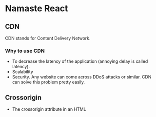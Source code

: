 # Namaste React

## CDN

CDN stands for Content Delivery Network.

### Why to use CDN

- To decrease the latency of the application (annoying delay is called latency).
- Scalability
- Security. Any website can come across DDoS attacks or similar. CDN can solve this problem pretty easily.

## Crossorigin

- The crossorigin attribute in an HTML <script> tag controls how the browser handles requests for external scripts that come from another domain.

## React vs ReactDOM

- React is a library and having all core functionality like hooks, state management like useState etc defined in this library.

- Whereas ReactDOM library is used to manipulate the DOM or modifiying the DOM. Creating root and rendering root is defined in ReactDOM library.

## React.createElement

This will create object of reactElement.

## Root.render()

This method will overwrite the root element which exists in HTML file...

## Package.json

It is a configuraton file for node project..

## Package-lock.json

It is a file which keeps the track of packages which is installed in project...

## Dependencies

- Dependencies, these're the packages which're required in production env also...
- DevDependencies, packages which are required in development phase only not in production dependencies...

## caret(^) vs tilde(~)

- caret is used to update the minor version automatically...
- tilde is used to update the major version automatically...

## Transitive Dependencies :- When we install any package, it might be depend on other packages and those packages also depends on other packages.. These packages are called transitive dependencies...

## npx vs Npm

Npm command is used to install a new package, where as Npx is used to execute a package..

# BUNDLERS :- Vite, Webpack, Parcel, Rollup or Browserify.

> Create_react_app uses Webpack behind the scene...

> Parcels gives us such Superpowers mentioned below

- Create a server

- **Hot Module Replacement :** Whenever you make changes in any of your project file it's automatically reload the app just like live-server. You don't need to press ctrl+r to reload the app it does automatically. Another example is nodemon package.

- **File Watcher Algorithm :** With the help of this algorithm the parcel knows that there is any change in the project files and it need to be reload app again. Parcel take care of it automatically.

- **Bundling :** Bundle up all project files into the dist directory.

- **Minify :** Minify the code files.

- Cleaning our Code

- Dev and Prod build

- Super fast build algorithm

- **Image Optimization :** Minify your images

- Caching while development

- Compression

- **Tree Shaking :** Removing unwanted code

- **Compatible with older version of browsers :** It uses Polyfills (A polyfill is a piece of code (usually JavaScript on the Web) used to provide modern functionality on older browsers that do not natively support it).

- Allows us to run our app on HTTPS on development env. (npx parcel index.html --https)

- Manages port number automatically. Suppose your one app is running on port:1234 than you start another app, parcel will take care of that and run that app on another available port.

- **Zero Config :** You just need to install parcel and tell the entry point and parcel will take care of all the things for you.

> ==========================================================

- Dev Server : Parcel’s builtin dev server is automatically started when you run the default parcel command, which is a shortcut for parcel serve. By default, it starts a server at http://localhost:1234. If port 1234 is already in use, then a fallback port will be used. After Parcel starts, the location where the dev server is listening will be printed to the terminal.

The dev server supports several options, which you can specify via CLI options:

- -p, --port – Overrides the default port. The PORT environment variable can also be used to set the port.

- --host – By default, the dev server accepts connections on all interfaces. You can override this to specify that only connections from certain hosts should be accepted.

- --open – Automatically opens the entry in your default browser after Parcel starts. You can also pass a browser name to open a different browser, e.g. --open safari.

> ==========================================================

- Hot reloading : As you make changes to your code, Parcel automatically rebuilds the changed files and updates your app in the browser. By default, Parcel fully reloads the page, but in some cases it may perform Hot Module Replacement (HMR). HMR improves the development experience by updating modules in the browser at runtime without needing a whole page refresh. This means that application state can be retained as you change small things in your code.

- CSS changes are automatically applied via HMR with no page reload necessary. This is also true when using a framework with HMR support built in, like React (via Fast Refresh), and Vue.

> ==========================================================

- Lazy mode : In development, it can be frustrating to wait for your entire app to build before the dev server starts up. This is especially true when working on large apps with many pages. If you’re only working on one feature, you shouldn’t need to wait for all of the others to build unless you navigate to them.

- You can use the --lazy CLI flag to tell Parcel to defer building files until they are requested in the browser, which can significantly reduce development build times. The server starts quickly, and when you navigate to a page for the first time, Parcel builds only the files necessary for that page. When you navigate to another page, that page will be built on demand. If you navigate back to a page that was previously built, it loads instantly.

- parcel 'pages/\*.html' --lazy

- This also works with dynamic import(), not just separate entries. So if you have a page with a dynamically loaded feature, that feature will not be built until it is activated. When it is requested, Parcel eagerly builds all of the dependencies as well, without waiting for them to be requested.

> ==========================================================

- Caching : Parcel caches everything it builds to disk. If you restart the dev server, Parcel will only rebuild files that have changed since the last time it ran. Parcel automatically tracks all of the files, configuration, plugins, and dev dependencies that are involved in your build, and granularly invalidates the cache when something changes. For example, if you change a configuration file, all of the source files that rely on that configuration will be rebuilt.

- By default, the cache is stored in the .parcel-cache folder inside your project. You should add this folder to your .gitignore (or equivalent) so that it is not committed in your repo. You can also override the location of the cache using the --cache-dir CLI option.

- Caching can also be disabled using the --no-cache flag. Note that this only disables reading from the cache – a .parcel-cache folder will still be created.

> ==========================================================

- HTTPS : Sometimes, you may need to use HTTPS during development. For example, you may need to use a certain hostname for authentication cookies, or debug mixed content issues. Parcel’s dev server supports HTTPS out of the box. You can either use an automatically generated certificate, or provide your own.

- To use an automatically generated self-signed certificate, use the --https CLI flag. The first time you load the page, you may need to manually trust this certificate in your browser.

- parcel src/index.html --https

- To use a custom certificate, you’ll need to use the --cert and --key CLI options to specify the certificate file and private key respectively.

- parcel src/index.html --cert certificate.cert --key private.key

> ==========================================================

- Auto install : When you use a language or plugin that isn’t included by default, Parcel will automatically install the necessary dependencies into your project for you. For example, if you include a .sass file, Parcel will install the @parcel/transformer-sass plugin. When this happens, you'll see a message in the terminal, and the new dependency will be added to the devDependencies in your package.json.

- Parcel automatically detects which package manager you use in your project based on the lock file. For example, if yarn.lock is found, then Yarn will be used to install packages. If no lock file is found, then the package manager is chosen based on what is installed on your system. The following package managers are currently supported, listed in priority order:

  Yarn
  Pnpm
  Npm

- Auto install only occurs during development by default. During production builds, if a dependency is missing, the build will fail. You can also disable auto install during development using the --no-autoinstall CLI flag.
